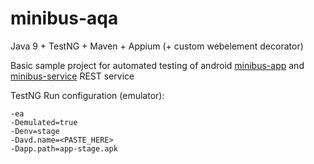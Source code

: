 # **minibus-aqa**

Java 9 + TestNG + Maven + Appium
(+ custom webelement decorator)

Basic sample project for automated testing of android [minibus-app](https://github.com/n3gbx/minibus-app) and [minibus-service](https://github.com/n3gbx/minibus-service) REST service

TestNG Run configuration (emulator):

```
-ea
-Demulated=true
-Denv=stage
-Davd.name=<PASTE_HERE>
-Dapp.path=app-stage.apk
```
